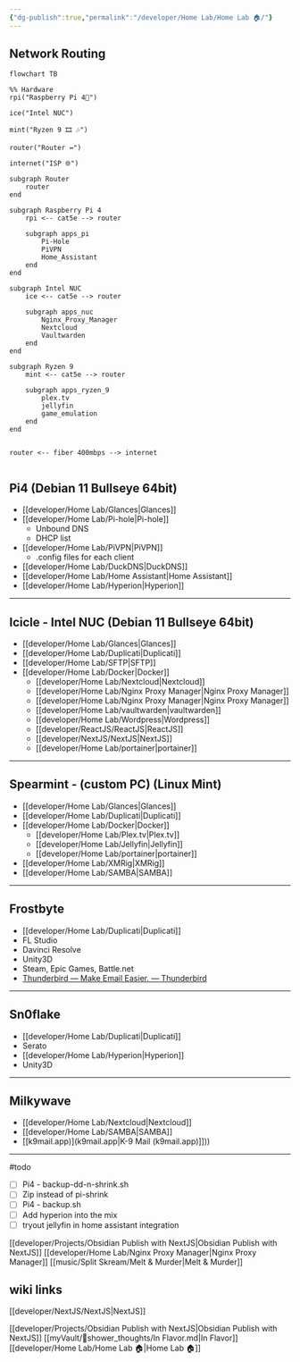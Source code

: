 ```yaml
---
{"dg-publish":true,"permalink":"/developer/Home Lab/Home Lab 🏠/"}
---
```


## Network Routing
```mermaid
flowchart TB

%% Hardware
rpi("Raspberry Pi 4🍓") 

ice("Intel NUC")

mint("Ryzen 9 🎞 🎶")

router("Router ↔")

internet("ISP 🌐")

subgraph Router
	router
end

subgraph Raspberry Pi 4
	rpi <-- cat5e --> router
	
	subgraph apps_pi
		Pi-Hole 
		PiVPN
		Home_Assistant 
	end
end

subgraph Intel NUC
	ice <-- cat5e --> router

	subgraph apps_nuc
		Nginx_Proxy_Manager
		Nextcloud 
		Vaultwarden 
	end
end

subgraph Ryzen 9 
	mint <-- cat5e --> router

	subgraph apps_ryzen_9
		plex.tv 
		jellyfin 
		game_emulation
	end
end


router <-- fiber 400mbps --> internet


```

## Pi4 (Debian 11 Bullseye 64bit)
- [[developer/Home Lab/Glances\|Glances]]
- [[developer/Home Lab/Pi-hole\|Pi-hole]]
	- Unbound DNS
	- DHCP list
- [[developer/Home Lab/PiVPN\|PiVPN]]
	- .config files for each client
- [[developer/Home Lab/DuckDNS\|DuckDNS]]
- [[developer/Home Lab/Home Assistant\|Home Assistant]]
- [[developer/Home Lab/Hyperion\|Hyperion]]

---
## Icicle - Intel NUC (Debian 11 Bullseye 64bit)
- [[developer/Home Lab/Glances\|Glances]]
- [[developer/Home Lab/Duplicati\|Duplicati]]
- [[developer/Home Lab/SFTP\|SFTP]]
- [[developer/Home Lab/Docker\|Docker]]
	- [[developer/Home Lab/Nextcloud\|Nextcloud]]
	- [[developer/Home Lab/Nginx Proxy Manager\|Nginx Proxy Manager]]
	- [[developer/Home Lab/Nginx Proxy Manager\|Nginx Proxy Manager]]
	- [[developer/Home Lab/vaultwarden\|vaultwarden]]
	- [[developer/Home Lab/Wordpress\|Wordpress]]
	- [[developer/ReactJS/ReactJS\|ReactJS]]
	- [[developer/NextJS/NextJS\|NextJS]]
	- [[developer/Home Lab/portainer\|portainer]]

---
## Spearmint - (custom PC) (Linux Mint)
- [[developer/Home Lab/Glances\|Glances]]
- [[developer/Home Lab/Duplicati\|Duplicati]]
- [[developer/Home Lab/Docker\|Docker]]
	- [[developer/Home Lab/Plex.tv\|Plex.tv]]
	- [[developer/Home Lab/Jellyfin\|Jellyfin]]
	- [[developer/Home Lab/portainer\|portainer]]
- [[developer/Home Lab/XMRig\|XMRig]]
- [[developer/Home Lab/SAMBA\|SAMBA]]

---
## Frostbyte
- [[developer/Home Lab/Duplicati\|Duplicati]] 
- FL Studio
- Davinci Resolve
- Unity3D
- Steam, Epic Games, Battle.net
- [Thunderbird — Make Email Easier. — Thunderbird](https://www.thunderbird.net/en-US/)

---
## Sn0flake
- [[developer/Home Lab/Duplicati\|Duplicati]]
- Serato
- [[developer/Home Lab/Hyperion\|Hyperion]]
- Unity3D

---
## Milkywave
- [[developer/Home Lab/Nextcloud\|Nextcloud]]
- [[developer/Home Lab/SAMBA\|SAMBA]]
- [[k9mail.app)](k9mail.app\|K-9 Mail (k9mail.app)]]))

---
#todo
- [ ] Pi4 - backup-dd-n-shrink.sh
- [ ] Zip instead of pi-shrink
- [ ] Pi4 - backup.sh
- [ ] Add hyperion into the mix
- [ ] tryout jellyfin in home assistant integration 

[[developer/Projects/Obsidian Publish with NextJS\|Obsidian Publish with NextJS]]
[[developer/Home Lab/Nginx Proxy Manager\|Nginx Proxy Manager]]
[[music/Split Skream/Melt & Murder\|Melt & Murder]]

## wiki links 
[[developer/NextJS/NextJS\|NextJS]] 

[[developer/Projects/Obsidian Publish with NextJS\|Obsidian Publish with NextJS]]
[[myVault/🚿shower_thoughts/In Flavor.md\|In Flavor]]  
[[developer/Home Lab/Home Lab 🏠\|Home Lab 🏠]]